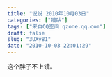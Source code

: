 ```yaml
---
title: "说说 2010年10月03日"
categories: ["嘀咕"]
tags: ["来自QQ空间 qzone.qq.com"]
draft: false
slug: "3UXy81"
date: "2010-10-03 22:01:29"
---
```


这个胖子不上镜。
